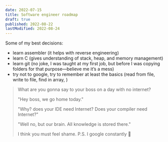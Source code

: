 ```yaml
---
date: 2022-07-15
title: Software engineer roadmap
draft: true
published: 2022-08-22
lastModified: 2022-08-24
---
```


Some of my best decisions:

- learn assembler (it helps with reverse engineering)
- learn C (gives understanding of stack, heap, and memory management)
- learn git (no joke, I was taught at my first job, but before I was copying folders for that purpose—believe me it’s a mess)
- try not to google, try to remember at least the basics (read from file, write to file, find in array, )

> What are you gonna say to your boss on a day with no internet? 
> 
> "Hey boss, we go home today."
>
> "Why? does your IDE need Internet? Does your compiler need Internet?"
> 
> "Well no, but our brain. All knowledge is stored there."
>
> I think you must feel shame. P.S. I google constantly 🤣